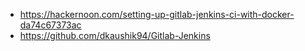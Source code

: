 
- https://hackernoon.com/setting-up-gitlab-jenkins-ci-with-docker-da74c67373ac
- https://github.com/dkaushik94/Gitlab-Jenkins
